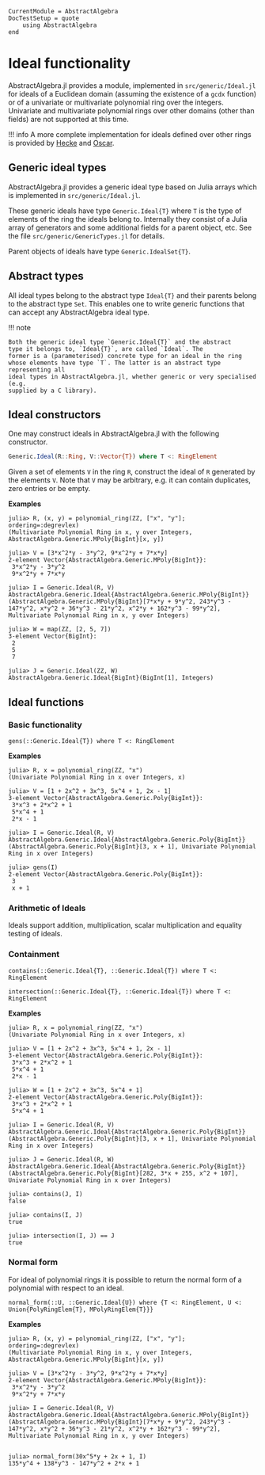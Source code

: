 ```@meta
CurrentModule = AbstractAlgebra
DocTestSetup = quote
    using AbstractAlgebra
end
```

# Ideal functionality

AbstractAlgebra.jl provides a module, implemented in `src/generic/Ideal.jl` for
ideals of a Euclidean domain (assuming the existence of a `gcdx` function)
or of a univariate or multivariate polynomial ring
over the integers. Univariate and multivariate polynomial rings over other
domains (other than fields) are not supported at this time.

!!! info
    A more complete implementation for ideals defined over other rings is
    provided by [Hecke](https://github.com/thofma/Hecke.jl) and
    [Oscar](https://github.com/oscar-system/Oscar.jl/).

## Generic ideal types

AbstractAlgebra.jl provides a generic ideal type based on Julia arrays which
is implemented in `src/generic/Ideal.jl`.

These generic ideals have type `Generic.Ideal{T}` where `T` is the type of
elements of the ring the ideals belong to. Internally they consist of a Julia
array of generators and some additional fields for a parent object, etc. See
the file `src/generic/GenericTypes.jl` for details.

Parent objects of ideals have type `Generic.IdealSet{T}`.

## Abstract types

All ideal types belong to the abstract type `Ideal{T}` and their parents belong
to the abstract type `Set`. This enables one to write generic functions that
can accept any AbstractAlgebra ideal type.

!!! note

    Both the generic ideal type `Generic.Ideal{T}` and the abstract
    type it belongs to, `Ideal{T}`, are called `Ideal`. The
    former is a (parameterised) concrete type for an ideal in the ring
    whose elements have type `T`. The latter is an abstract type representing all
    ideal types in AbstractAlgebra.jl, whether generic or very specialised (e.g.
    supplied by a C library).

## Ideal constructors

One may construct ideals in AbstractAlgebra.jl with the following constructor.

```julia
Generic.Ideal(R::Ring, V::Vector{T}) where T <: RingElement
```

Given a set of elements `V` in the ring `R`, construct the ideal of `R`
generated by the elements `V`. Note that `V` may be arbitrary, e.g. it can
contain duplicates, zero entries or be empty.

**Examples**

```jldoctest
julia> R, (x, y) = polynomial_ring(ZZ, ["x", "y"]; ordering=:degrevlex)
(Multivariate Polynomial Ring in x, y over Integers, AbstractAlgebra.Generic.MPoly{BigInt}[x, y])

julia> V = [3*x^2*y - 3*y^2, 9*x^2*y + 7*x*y]
2-element Vector{AbstractAlgebra.Generic.MPoly{BigInt}}:
 3*x^2*y - 3*y^2
 9*x^2*y + 7*x*y

julia> I = Generic.Ideal(R, V)
AbstractAlgebra.Generic.Ideal{AbstractAlgebra.Generic.MPoly{BigInt}}(AbstractAlgebra.Generic.MPoly{BigInt}[7*x*y + 9*y^2, 243*y^3 - 147*y^2, x*y^2 + 36*y^3 - 21*y^2, x^2*y + 162*y^3 - 99*y^2], Multivariate Polynomial Ring in x, y over Integers)

julia> W = map(ZZ, [2, 5, 7])
3-element Vector{BigInt}:
 2
 5
 7

julia> J = Generic.Ideal(ZZ, W)
AbstractAlgebra.Generic.Ideal{BigInt}(BigInt[1], Integers)
```

## Ideal functions

### Basic functionality

```@docs
gens(::Generic.Ideal{T}) where T <: RingElement
```

**Examples**

```jldoctest
julia> R, x = polynomial_ring(ZZ, "x")
(Univariate Polynomial Ring in x over Integers, x)

julia> V = [1 + 2x^2 + 3x^3, 5x^4 + 1, 2x - 1]
3-element Vector{AbstractAlgebra.Generic.Poly{BigInt}}:
 3*x^3 + 2*x^2 + 1
 5*x^4 + 1
 2*x - 1

julia> I = Generic.Ideal(R, V)
AbstractAlgebra.Generic.Ideal{AbstractAlgebra.Generic.Poly{BigInt}}(AbstractAlgebra.Generic.Poly{BigInt}[3, x + 1], Univariate Polynomial Ring in x over Integers)

julia> gens(I)
2-element Vector{AbstractAlgebra.Generic.Poly{BigInt}}:
 3
 x + 1
```

### Arithmetic of Ideals

Ideals support addition, multiplication, scalar multiplication and equality testing of
ideals.

### Containment

```@docs
contains(::Generic.Ideal{T}, ::Generic.Ideal{T}) where T <: RingElement
```

```@docs
intersection(::Generic.Ideal{T}, ::Generic.Ideal{T}) where T <: RingElement
```

**Examples**

```jldoctest
julia> R, x = polynomial_ring(ZZ, "x")
(Univariate Polynomial Ring in x over Integers, x)

julia> V = [1 + 2x^2 + 3x^3, 5x^4 + 1, 2x - 1]
3-element Vector{AbstractAlgebra.Generic.Poly{BigInt}}:
 3*x^3 + 2*x^2 + 1
 5*x^4 + 1
 2*x - 1

julia> W = [1 + 2x^2 + 3x^3, 5x^4 + 1]
2-element Vector{AbstractAlgebra.Generic.Poly{BigInt}}:
 3*x^3 + 2*x^2 + 1
 5*x^4 + 1

julia> I = Generic.Ideal(R, V)
AbstractAlgebra.Generic.Ideal{AbstractAlgebra.Generic.Poly{BigInt}}(AbstractAlgebra.Generic.Poly{BigInt}[3, x + 1], Univariate Polynomial Ring in x over Integers)

julia> J = Generic.Ideal(R, W)
AbstractAlgebra.Generic.Ideal{AbstractAlgebra.Generic.Poly{BigInt}}(AbstractAlgebra.Generic.Poly{BigInt}[282, 3*x + 255, x^2 + 107], Univariate Polynomial Ring in x over Integers)

julia> contains(J, I)
false

julia> contains(I, J)
true

julia> intersection(I, J) == J
true
```

### Normal form

For ideal of polynomial rings it is possible to return the normal form of
a polynomial with respect to an ideal.

```@docs
normal_form(::U, ::Generic.Ideal{U}) where {T <: RingElement, U <: Union{PolyRingElem{T}, MPolyRingElem{T}}}
```

**Examples**

```jldoctest
julia> R, (x, y) = polynomial_ring(ZZ, ["x", "y"]; ordering=:degrevlex)
(Multivariate Polynomial Ring in x, y over Integers, AbstractAlgebra.Generic.MPoly{BigInt}[x, y])

julia> V = [3*x^2*y - 3*y^2, 9*x^2*y + 7*x*y]
2-element Vector{AbstractAlgebra.Generic.MPoly{BigInt}}:
 3*x^2*y - 3*y^2
 9*x^2*y + 7*x*y

julia> I = Generic.Ideal(R, V)
AbstractAlgebra.Generic.Ideal{AbstractAlgebra.Generic.MPoly{BigInt}}(AbstractAlgebra.Generic.MPoly{BigInt}[7*x*y + 9*y^2, 243*y^3 - 147*y^2, x*y^2 + 36*y^3 - 21*y^2, x^2*y + 162*y^3 - 99*y^2], Multivariate Polynomial Ring in x, y over Integers)


julia> normal_form(30x^5*y + 2x + 1, I)
135*y^4 + 138*y^3 - 147*y^2 + 2*x + 1
```
